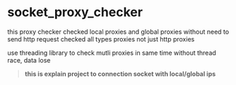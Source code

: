 # socket_proxy_checker

 this proxy checker checked local proxies and global proxies without need to send http request
 checked all types proxies not just http proxies

use threading library to check mutli proxies in same time without thread race, data lose

> **this is explain project to connection socket with local/global ips**